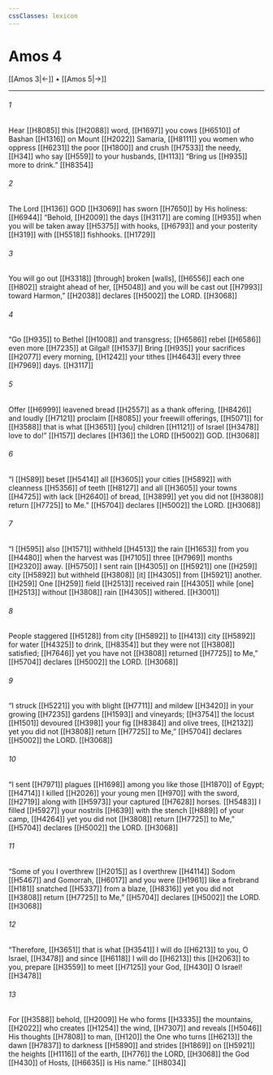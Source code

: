 ```yaml
---
cssClasses: lexicon
---
```


# Amos 4

[[Amos 3|←]] • [[Amos 5|→]]

---

###### 1
Hear [[H8085]] this [[H2088]] word, [[H1697]] you cows [[H6510]] of Bashan [[H1316]] on Mount [[H2022]] Samaria, [[H8111]] you women who oppress [[H6231]] the poor [[H1800]] and crush [[H7533]] the needy, [[H34]] who say [[H559]] to your husbands, [[H113]] “Bring us [[H935]] more to drink.” [[H8354]]

###### 2
The Lord [[H136]] GOD [[H3069]] has sworn [[H7650]] by His holiness: [[H6944]] “Behold, [[H2009]] the days [[H3117]] are coming [[H935]] when you will be taken away [[H5375]] with hooks, [[H6793]] and your posterity [[H319]] with [[H5518]] fishhooks. [[H1729]]

###### 3
You will go out [[H3318]] [through] broken [walls], [[H6556]] each one [[H802]] straight ahead of her, [[H5048]] and you will be cast out [[H7993]] toward Harmon,” [[H2038]] declares [[H5002]] the LORD. [[H3068]]

###### 4
“Go [[H935]] to Bethel [[H1008]] and transgress; [[H6586]] rebel [[H6586]] even more [[H7235]] at Gilgal! [[H1537]] Bring [[H935]] your sacrifices [[H2077]] every morning, [[H1242]] your tithes [[H4643]] every three [[H7969]] days. [[H3117]]

###### 5
Offer [[H6999]] leavened bread [[H2557]] as a thank offering, [[H8426]] and loudly [[H7121]] proclaim [[H8085]] your freewill offerings, [[H5071]] for [[H3588]] that is what [[H3651]] [you] children [[H1121]] of Israel [[H3478]] love to do!” [[H157]] declares [[H136]] the LORD [[H5002]] GOD. [[H3068]]

###### 6
“I [[H589]] beset [[H5414]] all [[H3605]] your cities [[H5892]] with cleanness [[H5356]] of teeth [[H8127]] and all [[H3605]] your towns [[H4725]] with lack [[H2640]] of bread, [[H3899]] yet you did not [[H3808]] return [[H7725]] to Me.” [[H5704]] declares [[H5002]] the LORD. [[H3068]]

###### 7
“I [[H595]] also [[H1571]] withheld [[H4513]] the rain [[H1653]] from you [[H4480]] when the harvest was [[H7105]] three [[H7969]] months [[H2320]] away. [[H5750]] I sent rain [[H4305]] on [[H5921]] one [[H259]] city [[H5892]] but withheld [[H3808]] [it] [[H4305]] from [[H5921]] another. [[H259]] One [[H259]] field [[H2513]] received rain [[H4305]] while [one] [[H2513]] without [[H3808]] rain [[H4305]] withered. [[H3001]]

###### 8
People staggered [[H5128]] from city [[H5892]] to [[H413]] city [[H5892]] for water [[H4325]] to drink, [[H8354]] but they were not [[H3808]] satisfied; [[H7646]] yet you have not [[H3808]] returned [[H7725]] to Me,” [[H5704]] declares [[H5002]] the LORD. [[H3068]]

###### 9
“I struck [[H5221]] you with blight [[H7711]] and mildew [[H3420]] in your growing [[H7235]] gardens [[H1593]] and vineyards; [[H3754]] the locust [[H1501]] devoured [[H398]] your fig [[H8384]] and olive trees, [[H2132]] yet you did not [[H3808]] return [[H7725]] to Me,” [[H5704]] declares [[H5002]] the LORD. [[H3068]]

###### 10
“I sent [[H7971]] plagues [[H1698]] among you  like those [[H1870]] of Egypt; [[H4714]] I killed [[H2026]] your young men [[H970]] with the sword, [[H2719]] along with [[H5973]] your captured [[H7628]] horses. [[H5483]] I filled [[H5927]] your nostrils [[H639]] with the stench [[H889]] of your camp, [[H4264]] yet you did not [[H3808]] return [[H7725]] to Me,” [[H5704]] declares [[H5002]] the LORD. [[H3068]]

###### 11
“Some of you I overthrew [[H2015]] as I overthrew [[H4114]] Sodom [[H5467]] and Gomorrah, [[H6017]] and you were [[H1961]] like a firebrand [[H181]] snatched [[H5337]] from a blaze, [[H8316]] yet you did not [[H3808]] return [[H7725]] to Me,” [[H5704]] declares [[H5002]] the LORD. [[H3068]]

###### 12
“Therefore, [[H3651]] that is what [[H3541]] I will do [[H6213]] to you,  O Israel, [[H3478]] and since [[H6118]] I will do [[H6213]] this [[H2063]] to you,  prepare [[H3559]] to meet [[H7125]] your God, [[H430]] O Israel! [[H3478]]

###### 13
For [[H3588]] behold, [[H2009]] He who forms [[H3335]] the mountains, [[H2022]] who creates [[H1254]] the wind, [[H7307]] and reveals [[H5046]] His thoughts [[H7808]] to man, [[H120]] the One who turns [[H6213]] the dawn [[H7837]] to darkness [[H5890]] and strides [[H1869]] on [[H5921]] the heights [[H1116]] of the earth, [[H776]] the LORD, [[H3068]] the God [[H430]] of Hosts, [[H6635]] is His name.” [[H8034]]

